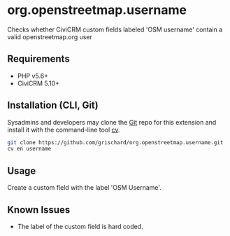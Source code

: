 # org.openstreetmap.username
Checks whether CiviCRM custom fields labeled 'OSM username' contain a valid openstreetmap.org user

## Requirements

* PHP v5.6+
* CiviCRM 5.10+

## Installation (CLI, Git)

Sysadmins and developers may clone the [Git](https://en.wikipedia.org/wiki/Git) repo for this extension and
install it with the command-line tool [cv](https://github.com/civicrm/cv).

```bash
git clone https://github.com/grischard/org.openstreetmap.username.git
cv en username
```

## Usage

Create a custom field with the label 'OSM Username'.

## Known Issues

* The label of the custom field is hard coded.
